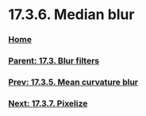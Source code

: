 # 17.3.6. Median blur

### [Home](./00-home.md)
### [Parent: 17.3. Blur filters](./17-03-00-blur-filters.md)
### [Prev: 17.3.5. Mean curvature blur](./17-03-05-mean-curvature-blur.md)
### [Next: 17.3.7. Pixelize](./17-03-07-pixelize.md)
